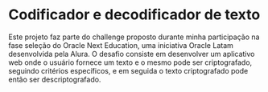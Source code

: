 # Codificador e decodificador de texto
Este projeto faz parte do challenge proposto durante minha participação na fase seleção do Oracle Next Education, uma iniciativa Oracle Latam desenvolvida pela Alura.
O desafio consiste em desenvolver um aplicativo web onde o usuário fornece um texto e o mesmo pode ser criptografado, seguindo critérios específicos, e em seguida o texto
criptografado pode então ser descriptografado.

